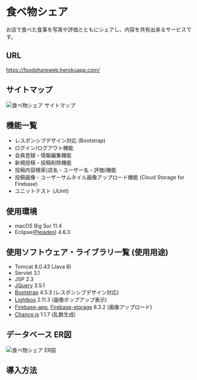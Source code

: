 # 食べ物シェア

お店で食べた食事を写真や評価とともにシェアし、内容を共有出来るサービスです。

URL
---
https://foodshareweb.herokuapp.com/

サイトマップ
---

![食べ物シェア サイトマップ](https://user-images.githubusercontent.com/53920598/126189449-a7ce94c2-805e-4d7a-ba9d-75062813bd01.png)

機能一覧
---
- レスポンシブデザイン対応 (Bootstrap)
- ログイン/ログアウト機能
- 会員登録・情報編集機能
- 新規投稿・投稿削除機能
- 投稿内容検索(店名・ユーザー名・評価)機能
- 投稿画像・ユーザーサムネイル画像アップロード機能 (Cloud Storage for Firebase)
- ユニットテスト (JUnit)

使用環境
---
- macOS Big Sur 11.4
- Eclipse([Pleiades](https://mergedoc.osdn.jp/)) 4.6.3

使用ソフトウェア・ライブラリ一覧 (使用用途)
---
- Tomcat 8.0.43 (Java 8)
- Servlet 3.1
- JSP 2.3
- [JQuery](https://jquery.com/) 3.5.1
- [Bootstrap](https://getbootstrap.jp/) 4.5.3 (レスポンシブデザイン対応)
- [Lightbox](https://lokeshdhakar.com/projects/lightbox2/) 2.11.3 (画像ポップアップ表示)
- [Firebase-app](https://firebase.google.com/?hl=ja), [Firebase-storage](https://firebase.google.com/docs/storage?hl=ja) 8.3.2 (画像アップロード)
- [Chance.js](https://chancejs.com/) 1.1.7 (乱数生成)

データベース ER図
---
![食べ物シェア ER図](https://user-images.githubusercontent.com/53920598/126127774-31f783fd-cff0-4a0d-9af9-6389dad582fa.png)

導入方法
---

